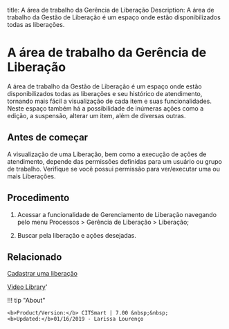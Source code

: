 title:  A área de trabalho da Gerência de Liberação 
Description: A área de trabalho da Gestão de Liberação é um espaço onde estão disponibilizados todas as liberações.
# A área de trabalho da Gerência de Liberação

A área de trabalho da Gestão de Liberação é um espaço onde estão disponibilizados todas as liberações e seu histórico de atendimento, tornando mais fácil a visualização de cada item e suas funcionalidades. Neste espaço também há a possibilidade de inúmeras ações como a edição, a suspensão, alterar um item, além de diversas outras.

Antes de começar
--------------------

A visualização de uma Liberação, bem como a execução de ações de
atendimento, depende das permissões definidas para um usuário ou grupo de
trabalho. Verifique se você possui permissão para ver/executar uma ou mais
Liberações.

Procedimento
----------------

1.  Acessar a funcionalidade de Gerenciamento de Liberação navegando pelo menu
    Processos \> Gerência de Liberação \> Liberação;

2.  Buscar pela liberação e ações desejadas.

Relacionado
---------------

[Cadastrar uma liberação](/pt-br/citsmart-7/processes/release/use/register-release-request.html)

<i class='fa fa-youtube-play  fa-2x' style='color:#97ce17;vertical-align: middle;'> </i> [Video Library](https://www.youtube.com/playlist?list=PLB5qK2uzf2RPc9F3kW8T8Mw2rtMylBEWC)'

!!! tip "About"

    <b>Product/Version:</b> CITSmart | 7.00 &nbsp;&nbsp;
    <b>Updated:</b>01/16/2019 - Larissa Lourenço

